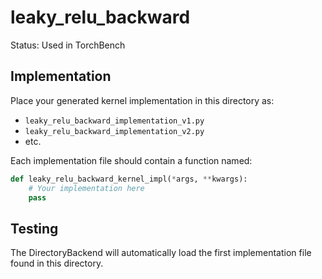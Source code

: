 # leaky_relu_backward

Status: Used in TorchBench

## Implementation

Place your generated kernel implementation in this directory as:
- `leaky_relu_backward_implementation_v1.py`
- `leaky_relu_backward_implementation_v2.py`
- etc.

Each implementation file should contain a function named:
```python
def leaky_relu_backward_kernel_impl(*args, **kwargs):
    # Your implementation here
    pass
```

## Testing

The DirectoryBackend will automatically load the first implementation file found in this directory.
